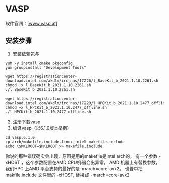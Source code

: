 # VASP

软件官网：[www.vasp.at]

## 安装步骤

1. 安装依赖包与

```
yum -y install cmake pkgconfig
yum groupinstall "Development Tools"

wget https://registrationcenter-download.intel.com/akdlm/irc_nas/17226/l_BaseKit_b_2021.1.10.2261.sh
chmod +x l_BaseKit_b_2021.1.10.2261.sh
./l_BaseKit_b_2021.1.10.2261.sh

wget https://registrationcenter-download.intel.com/akdlm/irc_nas/17229/l_HPCKit_b_2021.1.10.2477_offline.sh 
chmod +x l_HPCKit_b_2021.1.10.2477_offline.sh 
./l_HPCKit_b_2021.1.10.2477_offline.sh 
```

2. 注册下载vasp
3. 编译vasp（以6.1.0版本举例）
```
cd vasp.6.1.0
cp arch/makefile.include.linux_intel makefile.include
echo \$MKLROOT=$MKLROOT >> makefile.include

```

你说的那种错误确实会出现，原因是用的makefile是intel arch的， 有一个参数 -xHOST ，这个参数配置在AMD CPU机器会出异常， AMD 机器上有替换参数，我们HPC 上AMD 平台支持的最好的是-march=core-avx2。  也普中把makfile.include 文件里的 -xHOST, 替换成 -march=core-avx2
